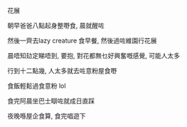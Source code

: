 花展

朝早爸爸八點起身整嘢食, 晨就醒咗

然後一齊去lazy creature 食早餐, 然後過咗維園行花展

晨唔知攰定睇唔到, 要抱, 對花都無乜好興奮嘅感覺, 可能人太多

行到十二點幾, 人太多就去咗意粉屋食嘢

食飯輕鬆過食意粉 lol

食完阿晨坐巴士瞓咗就成日直踩

夜晚喺屋企食算, 食完唱遊下
